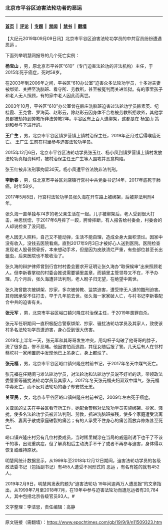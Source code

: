 ### 北京市平谷区迫害法轮功者的恶运

---

#### [首页](../../../..?n11509323) &nbsp;|&nbsp; [评论](../../../../../epoch-comment?n11509323) &nbsp;|&nbsp; [专题](../../../../../epoch-special?n11509323) &nbsp;|&nbsp; [禁闻](../../../../../epoch-news?n11509323) &nbsp;|&nbsp; [禁书](../../../../../books?n11509323) &nbsp;|&nbsp; [翻墙](https://github.com/gfw-breaker/nogfw/blob/master/README.md?n11509323)


<div class="post_content" id="artbody" itemprop="articleBody">
 <!-- article content begin -->
 <p>
  【大纪元2019年09月09日讯】北京市平谷区迫害法轮功学员的中共官员纷纷遭遇
  <ok href="https://www.epochtimes.com/gb/tag/%E6%81%B6%E8%BF%90.html">
   恶运
  </ok>
  。
 </p>
 <p>
  下面列举明慧网报导的几个死亡实例：
 </p>
 <p>
  <strong>
   <ok href="https://www.epochtimes.com/gb/tag/%E6%9D%A8%E5%AE%9D%E5%B1%B1.html">
    杨宝山
   </ok>
  </strong>
  ，男，原北京市平谷区“610”（专门迫害法轮功的非法机构）主任，于2015年死于癌症，死时58岁。
 </p>
 <p>
  在2003年到2006年之间，平谷区“610办公室”迫害众多法轮功学员，十多对夫妻被绑架、关押至洗脑班、看守所、劳教所，甚至被冤判而关进监狱。有的家里孩子和老人无人照顾，有的家中老人因此而离世。
 </p>
 <p>
  2003年10月，平谷区“610”办公室曾在韩庄洗脑班迫害过法轮功学员韩素英、纪桂霞、王克曾、罗海英、赵彩云，除赵彩云因身体不合格被劳教所拒收外，其他学员都被劫持到劳教所非法劳教2年。平谷区有上百人遭绑架，这都是在
  <ok href="https://www.epochtimes.com/gb/tag/%E6%9D%A8%E5%AE%9D%E5%B1%B1.html">
   杨宝山
  </ok>
  策划和参与下进行的。
 </p>
 <p>
  <strong>
   <ok href="https://www.epochtimes.com/gb/tag/%E7%8E%8B%E5%B9%BF%E7%94%9F.html">
    王广生
   </ok>
  </strong>
  ，男，北京市平谷区镇罗营镇上镇村治保主任，2019年正月过后得喉癌死亡。
  <ok href="https://www.epochtimes.com/gb/tag/%E7%8E%8B%E5%B9%BF%E7%94%9F.html">
   王广生
  </ok>
  生前在村里参与迫害法轮功学员。
 </p>
 <p>
  2015年12月6日，北京市平谷区法轮功学员张玉红、杨小凤到镇罗营镇上镇村发放法轮功真相资料时，被村治保主任王广生等人围攻并恶意构陷。
 </p>
 <p>
  张玉红被非法刑事拘留30天。杨小凤遭平谷法院非法判刑。
 </p>
 <p>
  <strong>
   李新春
  </strong>
  ，男，任北京市平谷区刘店镇行宫村中共党委书记14年，2017年底死于肺癌，时年58岁。
 </p>
 <p>
  2017年5月8日，行宫村法轮功学员张久海在开车路上被绑架，后被非法判刑4年。
 </p>
 <p>
  张久海一直单独与74岁的老父亲生活在一起。儿子被绑架后，老人受到很大打击，神思恍惚，于2017年6月摔了一跤，胯骨摔断，有人报告给村委会，村委会的人却说检查了没问题。
 </p>
 <p>
  老人因无人照料，自己又不能动弹，生活不能自理，造成全身大面积溃烂。因家中没有收入，没钱去医院看病。直到2017年9月3日才被好心人送到医院。医院检查发现老人股骨颈骨折，本来想动手术，但是因为皮肤溃烂严重，有些部位甚至长出蛆虫，后来医院也不敢收治了。
 </p>
 <p>
  张久海的辩护律师曾到行宫村村委会要求开证明让张久海办“取保候审”出来照顾老人。但李新春掌权的村委会推说需要镇里盖章，而镇里主管领导又不在，不予办理。几个月后，张久海遭非法判刑，老人盼子归无望，在绝望中离世。
 </p>
 <p>
  张久海曾数次被绑架、抄家，多次被劳教、监禁迫害，遭受惨无人道的酷刑迫害。其母因承受不住打击，早于几年前去世。张久海一家家破人亡，与村书记李新春配合中共的迫害有关。
 </p>
 <p>
  <strong>
   张元军
  </strong>
  ，男，北京市平谷区峪口镇兴隆庄村治保主任，于2019年畏罪自杀。
 </p>
 <p>
  张元军任职期间一直积极配合警察绑架、抄家、骚扰法轮功学员及其家人，致使该村多名法轮功学员遭迫害，身心受到很大伤害。
 </p>
 <p>
  2019年上半年一天，张元军和其哥哥发生冲突，用勾杆子勾破了他哥哥的脖子，流了很多血，惨不忍睹。他因害怕而逃跑，其侄女随后报了警。几天后有人在邻村蔡坨村一家闲置房中发现他已上吊身亡，身上都烂了。
 </p>
 <p>
  <strong>
   张元福
  </strong>
  ，男，北京市平谷区峪口镇兴隆庄村前书记，于2017年冬天中煤气死亡。
 </p>
 <p>
  张元福在任期间刁难法轮功学员，对法轮功和法轮功学员说不好听的话，带领政法委警察等骚扰法轮功学员及其家人。2017年冬天张元福夫妇双双中煤气，张元福中毒死亡，而不反对法轮功的妻子却安然无恙。
 </p>
 <p>
  <strong>
   关亚民
  </strong>
  ，女，北京市平谷区峪口镇兴隆庄村前书记，2009年左右死于癌症。
 </p>
 <p>
  关亚民的丈夫在平谷区看守所工作，她配合警察对法轮功学员实施绑架、抄家、骚扰，使多名法轮功学员被非法判刑、劳教，抓进洗脑班摧残，使多个家庭遭受流离失所、妻离子散或家庭破裂的痛苦；有的人承受不住身心的痛苦而放弃修炼甚至死亡。
 </p>
 <p>
  峪口镇兴隆庄村另有几位村委成员，当时稀里糊涂在当局的威逼利诱下也干了不该干的事，出现重病症，但了解真相后主动洗手不干了或者不再参与迫害，身体得以恢复或维持原状。
 </p>
 <p>
  明慧网统计数据显示，从1999年至2018年12月12日期间，迫害法轮功学员的各级政法委书记（包括副书记）有455人遭受不同形式的
  <ok href="https://www.epochtimes.com/gb/tag/%E6%81%B6%E8%BF%90.html">
   恶运
  </ok>
  ，有名有姓的就有452人。
 </p>
 <p>
  2019年2月9日，明慧网发表的题为“迫害法轮功 19年间逾两万人遭恶报”的文章指出，从1999年7月至2018年7月，在19年中参与迫害法轮功而遭厄运者有20,784人，其中包括北京各级官员93人。#
 </p>
 <p>
  文字整理：李洁思，责任编辑：高静
 </p>
 <!-- article content end -->
 <div id="below_article_ad">
 </div>
</div>


---

原文链接（需翻墙）：https://www.epochtimes.com/gb/19/9/9/n11509323.htm